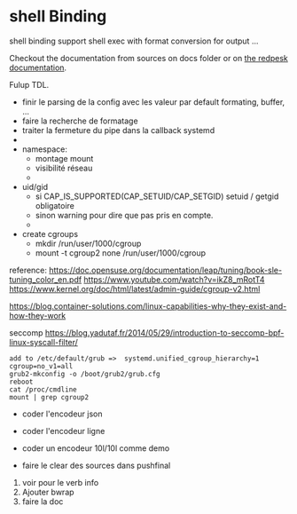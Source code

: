 # shell Binding

shell binding support shell exec with format conversion for output ...

Checkout the documentation from sources on docs folder or on [the redpesk documentation](http://docs.redpesk.bzh/docs/en/master/apis-services/shellexec/shell_binding_doc.html).




Fulup TDL.

- finir le parsing de la config avec les valeur par default formating, buffer, ...
- faire la recherche de formatage
- traiter la fermeture du pipe dans la callback systemd
-
- namespace:
    - montage mount
    - visibilité réseau
    -
- uid/gid
    - si CAP_IS_SUPPORTED(CAP_SETUID/CAP_SETGID) setuid / getgid obligatoire
    - sinon warning pour dire que pas pris en compte.
    -
- create cgroups
    - mkdir /run/user/1000/cgroup
    - mount -t cgroup2 none /run/user/1000/cgroup

reference:
    https://doc.opensuse.org/documentation/leap/tuning/book-sle-tuning_color_en.pdf
    https://www.youtube.com/watch?v=ikZ8_mRotT4
    https://www.kernel.org/doc/html/latest/admin-guide/cgroup-v2.html

https://blog.container-solutions.com/linux-capabilities-why-they-exist-and-how-they-work

seccomp
    https://blog.yadutaf.fr/2014/05/29/introduction-to-seccomp-bpf-linux-syscall-filter/

    add to /etc/default/grub =>  systemd.unified_cgroup_hierarchy=1 cgroup=no_v1=all
    grub2-mkconfig -o /boot/grub2/grub.cfg
    reboot
    cat /proc/cmdline
    mount | grep cgroup2



* coder l'encodeur json
* coder l'encodeur ligne
* coder un encodeur 10l/10l comme demo

* faire le clear des sources dans pushfinal

1) voir pour le verb info
2) Ajouter bwrap
3) faire la doc